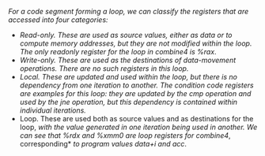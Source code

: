*For a code segment forming a loop, we can classify the registers that are*
*accessed into four categories:*

* *Read-only. These are used as source values, either as data or to compute memory*
  *addresses, but they are not modified within the loop. The only readonly*
  *register for the loop in* *combine4* *is* *%rax*.
* *Write-only. These are used as the destinations of data-movement operations.*
  *There are no such registers in this loop.*
* *Local. These are updated and used within the loop, but there is no dependency*
  *from one iteration to another. The condition code registers are examples*
  *for this loop: they are updated by the* *cmp* *operation and used by the* *jne*
  *operation, but this dependency is contained within individual iterations.*
* Loop. These are used both as source values and as destinations for the loop,
  *with the value generated in one iteration being used in another. We can*
  *see that* *%rdx* *and* *%xmm0* *are loop registers for* *combine4*, corresponding*
  *to program values* *data+i* *and* *acc*.
